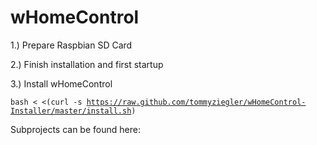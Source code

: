 wHomeControl
============

1.) Prepare Raspbian SD Card

2.) Finish installation and first startup

3.) Install wHomeControl

<code>bash < <(curl -s https://raw.github.com/tommyziegler/wHomeControl-Installer/master/install.sh)</code>





Subprojects can be found here:


